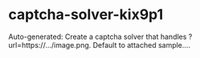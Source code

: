 # captcha-solver-kix9p1
Auto-generated: Create a captcha solver that handles ?url=https://.../image.png. Default to attached sample....
